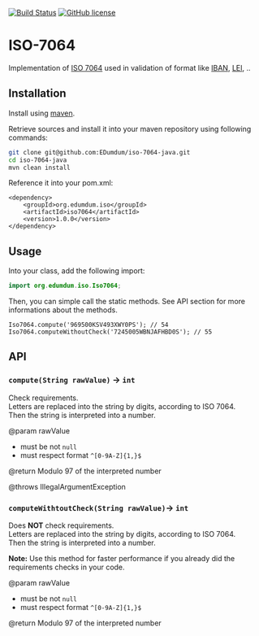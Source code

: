 [![Build Status](https://travis-ci.org/EDumdum/iso-7064-java.svg?branch=master)](https://travis-ci.org/EDumdum/iso-7064-java)
[![GitHub license](https://img.shields.io/badge/license-MIT-blue.svg)](https://raw.githubusercontent.com/Edumdum/iso-7064-java/master/LICENSE)

# ISO-7064

Implementation of [ISO 7064](https://en.wikipedia.org/wiki/ISO_7064) used in validation of format like [IBAN](https://en.wikipedia.org/wiki/International_Bank_Account_Number), [LEI](https://en.wikipedia.org/wiki/Legal_Entity_Identifier), ..

## Installation

Install using [maven](https://maven.apache.org/).

Retrieve sources and install it into your maven repository using following commands:
```bash
git clone git@github.com:EDumdum/iso-7064-java.git
cd iso-7064-java
mvn clean install
```

Reference it into your pom.xml:
```maven
<dependency>
	<groupId>org.edumdum.iso</groupId>
	<artifactId>iso7064</artifactId>
	<version>1.0.0</version>
</dependency>
```

## Usage

Into your class, add the following import:
```java
import org.edumdum.iso.Iso7064;
```

Then, you can simple call the static methods. See API section for more informations about the methods.
```
Iso7064.compute('969500KSV493XWY0PS'); // 54
Iso7064.computeWithoutCheck('7245005WBNJAFHBD0S'); // 55
```

## API

### `compute(String rawValue)` -> `int`

Check requirements.  
Letters are replaced into the string by digits, according to ISO 7064.  
Then the string is interpreted into a number.

@param rawValue
- must be not `null`
- must respect format `^[0-9A-Z]{1,}$`

@return Modulo 97 of the interpreted number

@throws IllegalArgumentException 

### `computeWithtoutCheck(String rawValue)`-> `int`

Does **NOT** check requirements.  
Letters are replaced into the string by digits, according to ISO 7064.  
Then the string is interpreted into a number.

**Note:** Use this method for faster performance if you already did the requirements checks in your code.

@param rawValue
- must be not `null`
- must respect format `^[0-9A-Z]{1,}$`

@return Modulo 97 of the interpreted number
